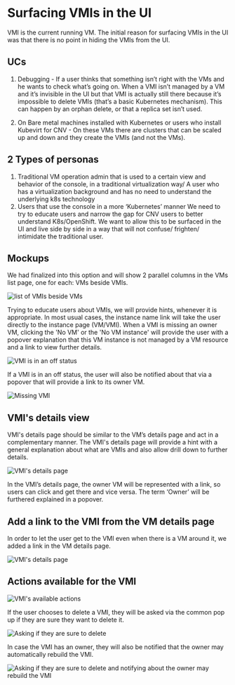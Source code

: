 # Surfacing VMIs in the UI

VMI is the current running VM.
The initial reason for surfacing VMIs in the UI was that there is no point in hiding the VMIs from the UI.

## UCs

1. Debugging - If a user thinks that something isn’t right with the VMs and he wants to check what’s going on. When a VMI isn’t managed by a VM and it’s invisible in the UI but that VMI is actually still there because it’s impossible to delete VMIs (that’s a basic Kubernetes mechanism). This can happen by an orphan delete, or that a replica set isn’t used.

2. On Bare metal machines installed with Kubernetes or users who install Kubevirt for CNV - On these VMs there are clusters that can be scaled up and down and they create the VMIs (and not the VMs).

## 2 Types of personas

1. Traditional VM operation admin that is used to a certain view and behavior of the console, in a traditional virtualization way/ A user who has a virtualization background and has no need to understand the underlying k8s technology
2. Users that use the console in a more ‘Kubernetes’ manner
We need to try to educate users and narrow the gap for CNV users to better understand K8s/OpenShift.
We want to allow this to be surfaced in the UI and live side by side in a way that will not confuse/ frighten/ intimidate the traditional user.

## Mockups

We had finalized into this option and will show 2 parallel columns in the VMs list page, one for each: VMs beside VMIs.

![list of VMIs beside VMs](img/VMsListW_VMIsOp1.png)

Trying to educate users about VMIs, we will provide hints, whenever it is appropriate.
In most usual cases, the instance name link will take the user directly to the instance page (VM/VMI).
When a VMI is missing an owner VM, clicking the 'No VM' or the 'No VM instance' will provide the user with a popover explanation that this VM instance is not managed by a VM resource and a link to view further details.

![VMI is in an off status](img/Op1_Hint1.png)

If a VMI is in an off status, the user will also be notified about that via a popover that will provide a link to its owner VM.

![Missing VMI](img/Op1_PopoverMessageMissingVMI.png)

## VMI's details view

VMI's details page should be similar to the VM’s details page and act in a complementary manner.
The VMI's details page will provide a hint with a general explanation about what are VMIs and also allow drill down to further details.

![VMI's details page](img/Op1_VMI_DetailsViewPlusHint.png)

In the VMI’s details page, the owner VM will be represented with a link, so users can click and get there and vice versa.
The term ‘Owner’ will be furthered explained in a popover.

## Add a link to the VMI from the VM details page

In order to let the user get to the VMI even when there is a VM around it, we added a link in the VM details page.

![VMI's details page](img/Op1_VM_DetailsPageW_LinkToVMI.png)

## Actions available for the VMI

![VMI's available actions](img/Op1Actions.png)

If the user chooses to delete a VMI, they will be asked via the common pop up if they are sure they want to delete it.

![Asking if they are sure to delete](img/Op1WarningPopupDelete.png)

In case the VMI has an owner, they will also be notified that the owner may automatically rebuild the VMI.

![Asking if they are sure to delete and notifying about the owner may rebuild the VMI](img/WarningPopupDelete_VMIHasAnOwner.png)
